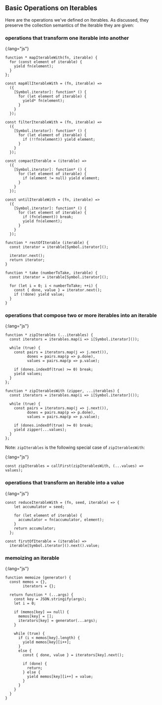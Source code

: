 ## Basic Operations on Iterables

Here are the operations we've defined on Iterables. As discussed, they preserve the collection semantics of the iterable they are given:

### operations that transform one iterable into another

{:lang="js"}
~~~~~~~~
function * mapIterableWith(fn, iterable) {
  for (const element of iterable) {
    yield fn(element);
  }
};

const mapAllIterableWith = (fn, iterable) =>
  ({
    [Symbol.iterator]: function* () {
      for (let element of iterable) {
        yield* fn(element);
      }
    }
  });

const filterIterableWith = (fn, iterable) =>
  ({
    [Symbol.iterator]: function* () {
      for (let element of iterable) {
        if (!!fn(element)) yield element;
      }
    }
  });

const compactIterable = (iterable) =>
  ({
    [Symbol.iterator]: function* () {
      for (let element of iterable) {
        if (element != null) yield element;
      }
    }
  });

const untilIterableWith = (fn, iterable) =>
  ({
    [Symbol.iterator]: function* () {
      for (let element of iterable) {
        if (fn(element)) break;
        yield fn(element);
      }
    }
  });

function * restOfIterable (iterable) {
  const iterator = iterable[Symbol.iterator]();

  iterator.next();
  return iterator;
}

function * take (numberToTake, iterable) {
  const iterator = iterable[Symbol.iterator]();

  for (let i = 0; i < numberToTake; ++i) {
    const { done, value } = iterator.next();
    if (!done) yield value;
  }
}
~~~~~~~~

### operations that compose two or more iterables into an iterable

{:lang="js"}
~~~~~~~~
function * zipIterables (...iterables) {
  const iterators = iterables.map(i => i[Symbol.iterator]());

  while (true) {
    const pairs = iterators.map(j => j.next()),
          dones = pairs.map(p => p.done),
          values = pairs.map(p => p.value);

    if (dones.indexOf(true) >= 0) break;
    yield values;
  }
};

function * zipIterablesWith (zipper, ...iterables) {
  const iterators = iterables.map(i => i[Symbol.iterator]());

  while (true) {
    const pairs = iterators.map(j => j.next()),
          dones = pairs.map(p => p.done),
          values = pairs.map(p => p.value);

    if (dones.indexOf(true) >= 0) break;
    yield zipper(...values);
  }
};
~~~~~~~~

Note: `zipIterables` is the following special case of `zipIterablesWith`:

{:lang="js"}
~~~~~~~~
const zipIterables = callFirst(zipIterablesWith, (...values) => values);
~~~~~~~~

### operations that transform an iterable into a value

{:lang="js"}
~~~~~~~~
const reduceIterableWith = (fn, seed, iterable) => {
    let accumulator = seed;

    for (let element of iterable) {
      accumulator = fn(accumulator, element);
    }
    return accumulator;
  };

const firstOfIterable = (iterable) =>
  iterable[Symbol.iterator]().next().value;
~~~~~~~~

### memoizing an iterable

{:lang="js"}
~~~~~~~~
function memoize (generator) {
  const memos = {},
        iterators = {};

  return function * (...args) {
    const key = JSON.stringify(args);
    let i = 0;

    if (memos[key] == null) {
      memos[key] = [];
      iterators[key] = generator(...args);
    }

    while (true) {
      if (i < memos[key].length) {
        yield memos[key][i++];
      }
      else {
        const { done, value } = iterators[key].next();

        if (done) {
          return;
        } else {
          yield memos[key][i++] = value;
        }
      }
    }
  }
}
~~~~~~~~
